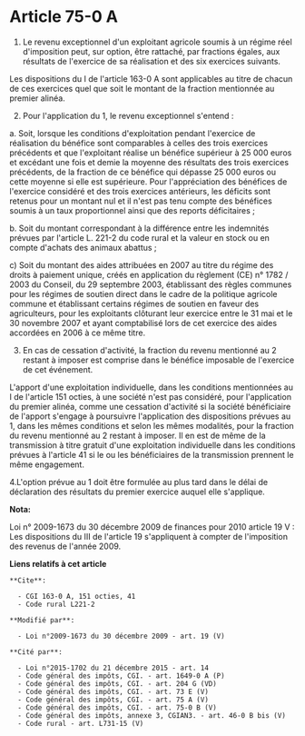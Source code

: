 # Article 75-0 A

1. Le revenu exceptionnel d'un exploitant agricole soumis à un régime réel d'imposition peut, sur option, être rattaché, par
fractions égales, aux résultats de l'exercice de sa réalisation et des six exercices suivants. 

Les dispositions du I de l'article 163-0 A sont applicables au titre de chacun de ces exercices quel que soit le montant de
la fraction mentionnée au premier alinéa. 

2. Pour l'application du 1, le revenu exceptionnel s'entend : 

a. Soit, lorsque les conditions d'exploitation pendant l'exercice de réalisation du bénéfice sont comparables à celles des
trois exercices précédents et que l'exploitant réalise un bénéfice supérieur à 25 000 euros et excédant une fois et demie la
moyenne des résultats des trois exercices précédents, de la fraction de ce bénéfice qui dépasse 25 000 euros ou cette moyenne
si elle est supérieure. Pour l'appréciation des bénéfices de l'exercice considéré et des trois exercices antérieurs, les
déficits sont retenus pour un montant nul et il n'est pas tenu compte des bénéfices soumis à un taux proportionnel ainsi que
des reports déficitaires ; 

b. Soit du montant correspondant à la différence entre les indemnités prévues par l'article L. 221-2 du code rural et la
valeur en stock ou en compte d'achats des animaux abattus ; 

c) Soit du montant des aides attribuées en 2007 au titre du régime des droits à paiement unique, créés en application du
règlement (CE) n° 1782 / 2003 du Conseil, du 29 septembre 2003, établissant des règles communes pour les régimes de soutien
direct dans le cadre de la politique agricole commune et établissant certains régimes de soutien en faveur des agriculteurs,
pour les exploitants clôturant leur exercice entre le 31 mai et le 30 novembre 2007 et ayant comptabilisé lors de cet
exercice des aides accordées en 2006 à ce même titre. 

3. En cas de cessation d'activité, la fraction du revenu mentionné au 2 restant à imposer est comprise dans le bénéfice
imposable de l'exercice de cet événement.

L'apport d'une exploitation individuelle, dans les conditions mentionnées au I de l'article 151 octies, à une société n'est
pas considéré, pour l'application du premier alinéa, comme une cessation d'activité si la société bénéficiaire de l'apport
s'engage à poursuivre l'application des dispositions prévues au 1, dans les mêmes conditions et selon les mêmes modalités,
pour la fraction du revenu mentionné au 2 restant à imposer. Il en est de même de la transmission à titre gratuit d'une
exploitation individuelle dans les conditions prévues à l'article 41 si le ou les bénéficiaires de la transmission prennent
le même engagement. 

4.L'option prévue au 1 doit être formulée au plus tard dans le délai de déclaration des résultats du premier exercice auquel
elle s'applique.

**Nota:**

Loi n° 2009-1673 du 30 décembre 2009 de finances pour 2010 article 19 V : Les dispositions du III de l'article 19
s'appliquent à compter de l'imposition des revenus de l'année 2009.

**Liens relatifs à cet article**

	**Cite**:

	  - CGI 163-0 A, 151 octies, 41
	  - Code rural L221-2

	**Modifié par**:

	  - Loi n°2009-1673 du 30 décembre 2009 - art. 19 (V)

	**Cité par**:

	  - Loi n°2015-1702 du 21 décembre 2015 - art. 14
	  - Code général des impôts, CGI. - art. 1649-0 A (P)
	  - Code général des impôts, CGI. - art. 204 G (VD)
	  - Code général des impôts, CGI. - art. 73 E (V)
	  - Code général des impôts, CGI. - art. 75 A (V)
	  - Code général des impôts, CGI. - art. 75-0 B (V)
	  - Code général des impôts, annexe 3, CGIAN3. - art. 46-0 B bis (V)
	  - Code rural - art. L731-15 (V)
